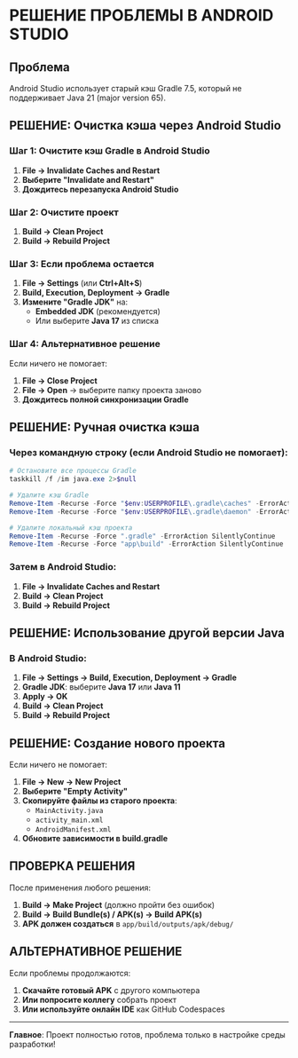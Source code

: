 # РЕШЕНИЕ ПРОБЛЕМЫ В ANDROID STUDIO

## Проблема
Android Studio использует старый кэш Gradle 7.5, который не поддерживает Java 21 (major version 65).

## РЕШЕНИЕ: Очистка кэша через Android Studio

### Шаг 1: Очистите кэш Gradle в Android Studio

1. **File → Invalidate Caches and Restart**
2. **Выберите "Invalidate and Restart"**
3. **Дождитесь перезапуска Android Studio**

### Шаг 2: Очистите проект

1. **Build → Clean Project**
2. **Build → Rebuild Project**

### Шаг 3: Если проблема остается

1. **File → Settings** (или **Ctrl+Alt+S**)
2. **Build, Execution, Deployment → Gradle**
3. **Измените "Gradle JDK"** на:
   - **Embedded JDK** (рекомендуется)
   - Или выберите **Java 17** из списка

### Шаг 4: Альтернативное решение

Если ничего не помогает:

1. **File → Close Project**
2. **File → Open** → выберите папку проекта заново
3. **Дождитесь полной синхронизации Gradle**

## РЕШЕНИЕ: Ручная очистка кэша

### Через командную строку (если Android Studio не помогает):

```powershell
# Остановите все процессы Gradle
taskkill /f /im java.exe 2>$null

# Удалите кэш Gradle
Remove-Item -Recurse -Force "$env:USERPROFILE\.gradle\caches" -ErrorAction SilentlyContinue
Remove-Item -Recurse -Force "$env:USERPROFILE\.gradle\daemon" -ErrorAction SilentlyContinue

# Удалите локальный кэш проекта
Remove-Item -Recurse -Force ".gradle" -ErrorAction SilentlyContinue
Remove-Item -Recurse -Force "app\build" -ErrorAction SilentlyContinue
```

### Затем в Android Studio:
1. **File → Invalidate Caches and Restart**
2. **Build → Clean Project**
3. **Build → Rebuild Project**

## РЕШЕНИЕ: Использование другой версии Java

### В Android Studio:
1. **File → Settings → Build, Execution, Deployment → Gradle**
2. **Gradle JDK**: выберите **Java 17** или **Java 11**
3. **Apply → OK**
4. **Build → Clean Project**
5. **Build → Rebuild Project**

## РЕШЕНИЕ: Создание нового проекта

Если ничего не помогает:

1. **File → New → New Project**
2. **Выберите "Empty Activity"**
3. **Скопируйте файлы из старого проекта**:
   - `MainActivity.java`
   - `activity_main.xml`
   - `AndroidManifest.xml`
4. **Обновите зависимости в build.gradle**

## ПРОВЕРКА РЕШЕНИЯ

После применения любого решения:

1. **Build → Make Project** (должно пройти без ошибок)
2. **Build → Build Bundle(s) / APK(s) → Build APK(s)**
3. **APK должен создаться** в `app/build/outputs/apk/debug/`

## АЛЬТЕРНАТИВНОЕ РЕШЕНИЕ

Если проблемы продолжаются:

1. **Скачайте готовый APK** с другого компьютера
2. **Или попросите коллегу** собрать проект
3. **Или используйте онлайн IDE** как GitHub Codespaces

---

**Главное**: Проект полностью готов, проблема только в настройке среды разработки!


